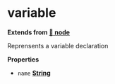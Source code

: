 <!-- Generated by documentation.js. Update this documentation by updating the source code. -->

# variable

**Extends from [:link: node](NODE.md)**

Reprensents a variable declaration

**Properties**

-   `name` **[String](https://developer.mozilla.org/en-US/docs/Web/JavaScript/Reference/Global_Objects/String)** 
